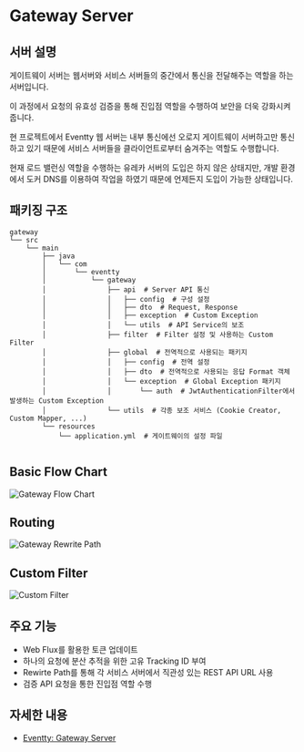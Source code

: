 # Gateway Server 

## 서버 설명
게이트웨이 서버는 웹서버와 서비스 서버들의 중간에서 통신을 전달해주는 역할을 하는 서버입니다.

이 과정에서 요청의 유효성 검증을 통해 진입점 역할을 수행하여 보안을 더욱 강화시켜 줍니다.

현 프로젝트에서 Eventty 웹 서버는 내부 통신에선 오로지 게이트웨이 서버하고만 통신하고 있기 때문에 서비스 서버들을 클라이언트로부터 숨겨주는 역할도 수행합니다.

현재 로드 밸런싱 역할을 수행하는 유레카 서버의 도입은 하지 않은 상태지만, 개발 환경에서 도커 DNS를 이용하여 작업을 하였기 때문에 언제든지 도입이 가능한 상태입니다.


## 패키징 구조

```
gateway
└── src
    └── main
        ├── java
        │   └── com
        │       └── eventty
        │           └── gateway
        │               ├── api  # Server API 통신
        │               │   ├── config  # 구성 설정 
        │               │   ├── dto  # Request, Response
        │               │   ├── exception  # Custom Exception
        │               │   └── utils  # API Service의 보조 
        │               ├── filter  # Filter 설정 및 사용하는 Custom Filter
        │               ├── global  # 전역적으로 사용되는 패키지
        │               │   ├── config  # 전역 설정
        │               │   ├── dto  # 전역적으로 사용되는 응답 Format 객체
        │               │   └── exception  # Global Exception 패키지
        │               │       └── auth  # JwtAuthenticationFilter에서 발생하는 Custom Exception
        │               └── utils  # 각종 보조 서비스 (Cookie Creator, Custom Mapper, ...)
        └── resources
            └── application.yml  # 게이트웨이의 설정 파일
            
```

## Basic Flow Chart

![Gateway Flow Chart](../../images/gateway_flowchart.png)

## Routing

![Gateway Rewrite Path](../../images/gateway_rewrite_path.png)

## Custom Filter

![Custom Filter](../../images/gateway_custom_filter.png)


## 주요 기능 

- Web Flux를 활용한 토큰 업데이트
- 하나의 요청에 분산 추적을 위한 고유 Tracking ID 부여
- Rewirte Path를 통해 각 서비스 서버에서 직관성 있는 REST API URL 사용
- 검증 API 요청을 통한 진입점 역할 수행

## 자세한 내용 

- [Eventty: Gateway Server](https://www.notion.so/Gateway-Server-2a2e134d4e6745399d50fa6a144f0d13)